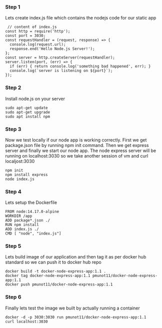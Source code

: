 ### Step 1
Lets create index.js file which contains the nodejs code for our static app
```
 // content of index.js
const http = require('http');
const port = 3030;
const requestHandler = (request, response) => {
  console.log(request.url);
  response.end('Hello Node.js Server!');
};
const server = http.createServer(requestHandler);
server.listen(port, (err) => {
  if (err) { return console.log('something bad happened', err); }
  console.log(`server is listening on ${port}`);
});
```

### Step 2 
Install node.js on your server 
```
sudo apt-get update
sudo apt-get upgrade
sudo apt install npm
```

### Step 3
Now we test locally if our node app is working correctly. First we get package.json file by running npm init command. Then we get express server and finally we start 
our node app. The node express server will be running on localhost:3030 so we take another session of vm and curl localjost:3030

```
npm init
npm install express
node index.js
```

### Step 4
Lets setup the Dockerfile
```
FROM node:14.17.0-alpine
WORKDIR /app
ADD package*.json ./
RUN npm install
ADD index.js ./
CMD [ "node", "index.js"]
```

### Step 5
Lets build image of our application and then tag it as per docker hub standard so we can push it to docker hub repo
```
docker build -t docker-node-express-app:1.1 .
docker tag docker-node-express-app:1.1 pmunot11/docker-node-express-app:1.1
docker push pmunot11/docker-node-express-app:1.1
```

### Step 6
Finally lets test the image we built by actually running a container 
```
docker -d -p 3030:3030 run pmunot11/docker-node-express-app:1.1
curl localhost:3030
```











